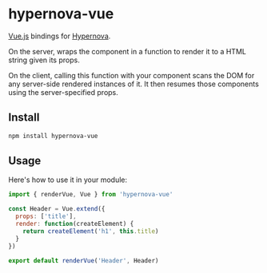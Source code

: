 # hypernova-vue

[Vue.js](https://github.com/vuejs/vue) bindings for [Hypernova](https://github.com/airbnb/hypernova).

On the server, wraps the component in a function to render it to a HTML string given its props.

On the client, calling this function with your component scans the DOM for any server-side rendered instances of it. It then resumes those components using the server-specified props.

## Install

```sh
npm install hypernova-vue
```

## Usage

Here's how to use it in your module:

```js
import { renderVue, Vue } from 'hypernova-vue'

const Header = Vue.extend({
  props: ['title'],
  render: function(createElement) {
    return createElement('h1', this.title)
  }
})

export default renderVue('Header', Header)
```